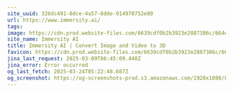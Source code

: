 ```yaml
---
site_uuid: 326dc491-8dce-4a57-8dde-914970752e80
url: https://www.immersity.ai/
tags: 
image: https://cdn.prod.website-files.com/6639cdf0b2b3923e2887386c/664e3106d07f80a0d64e79ff_IAI_Opengraph.jpg
site_name: Immersity AI
title: Immersity AI | Convert Image and Video to 3D
favicon: https://cdn.prod.website-files.com/6639cdf0b2b3923e2887386c/66478cab0edee878c79cf0a8_IAI_FAVICON.png
jina_last_request: 2025-03-09T06:45:09.440Z
jina_error: Error occurred
og_last_fetch: 2025-03-24T05:22:48.687Z
og_screenshot: https://og-screenshots-prod.s3.amazonaws.com/1920x1080/80/false/8aba51e0cc642aabd5d13e9bca6e8527e60bddbdbe0360169f7b4c9ee4e9df90.jpeg
---
```


